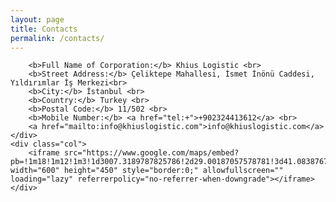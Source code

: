 ```yaml
---
layout: page
title: Contacts
permalink: /contacts/
---
```


<div class="row">
    <div class="col">

        <b>Full Name of Corporation:</b> Khius Logistic <br>
        <b>Street Address:</b> Çeliktepe Mahallesi, İsmet İnönü Caddesi, Yıldırımlar İş Merkezi<br>
        <b>City:</b> İstanbul <br>
        <b>Country:</b> Turkey <br>
        <b>Postal Code:</b> 11/502 <br>
        <b>Mobile Number:</b> <a href="tel:+">+902324413612</a> <br>
        <a href="mailto:info@khiuslogistic.com">info@khiuslogistic.com</a>
    </div>
    <div class="col">
        <iframe src="https://www.google.com/maps/embed?pb=!1m18!1m12!1m3!1d3007.3189787825786!2d29.00187057578781!3d41.083876714766916!2m3!1f0!2f0!3f0!3m2!1i1024!2i768!4f13.1!3m3!1m2!1s0x14cab66144897a8d%3A0xfca2562482ad901c!2sYildirimlar%20I%C5%9F%20Merkezi!5e0!3m2!1sru!2ssg!4v1701457161711!5m2!1sru!2ssg" width="600" height="450" style="border:0;" allowfullscreen="" loading="lazy" referrerpolicy="no-referrer-when-downgrade"></iframe>
    </div>
</div>
